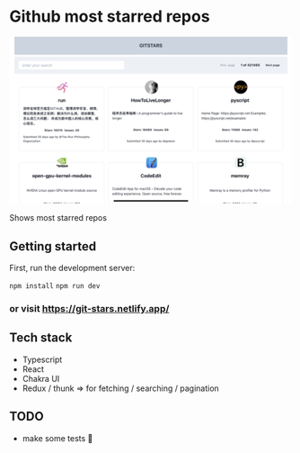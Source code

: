 # Github most starred repos

![demo](./abc-gitstars.png)

Shows most starred repos 

## Getting started

First, run the development server:

`npm install`
`npm run dev`

### or visit https://git-stars.netlify.app/

## Tech stack

- Typescript
- React
- Chakra UI
- Redux / thunk =>  for fetching / searching / pagination

## TODO

- make some tests 🧐

